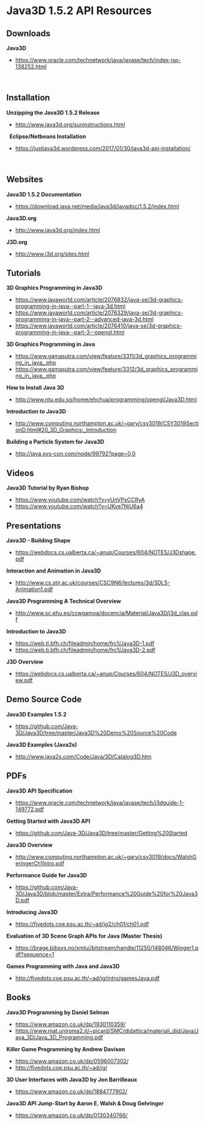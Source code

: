 # Java3D 1.5.2 API Resources
## Downloads
**Java3D** 
* https://www.oracle.com/technetwork/java/javase/tech/index-jsp-138252.html

&nbsp;

## Installation
**Unzipping the Java3D 1.5.2 Release** 
* http://www.java3d.org/suninstructions.html

&nbsp;
**Eclipse/Netbeans Installation** 
* https://justjava3d.wordpress.com/2017/01/30/java3d-api-installation/

&nbsp;
## Websites
**Java3D 1.5.2 Documentation** 
* https://download.java.net/media/java3d/javadoc/1.5.2/index.html


**Java3D.org** 
* http://www.java3d.org/index.html


**J3D.org** 
* http://www.j3d.org/sites.html


## Tutorials
**3D Graphics Programming in Java3D** 
* https://www.javaworld.com/article/2076832/java-se/3d-graphics-programming-in-java--part-1--java-3d.html 
* https://www.javaworld.com/article/2076329/java-se/3d-graphics-programming-in-java--part-2--advanced-java-3d.html 
* https://www.javaworld.com/article/2076410/java-se/3d-graphics-programming-in-java--part-3--opengl.html


**3D Graphics Programming in Java** 
* https://www.gamasutra.com/view/feature/3311/3d_graphics_programming_in_java_.php 
* https://www.gamasutra.com/view/feature/3312/3d_graphics_programming_in_java_.php


**How to Install Java 3D** 
* http://www.ntu.edu.sg/home/ehchua/programming/opengl/Java3D.html


**Introduction to Java3D** 
* http://www.computing.northampton.ac.uk/~gary/csy3019/CSY3019SectionD.html#20_3D_Graphics:_Introduction


**Building a Particle System for Java3D** 
* http://java.sys-con.com/node/99792?page=0,0


## Videos
**Java3D Tutorial by Ryan Bishop** 
* https://www.youtube.com/watch?v=yUnVPxCCRyA 
* https://www.youtube.com/watch?v=UKve7NjU6a4


## Presentations
**Java3D - Building Shape** 
* https://webdocs.cs.ualberta.ca/~anup/Courses/604/NOTES/J3Dshape.pdf


**Interaction and Animation in Java3D** 
* http://www.cs.stir.ac.uk/courses/CSC9N6/lectures/3d/3DL5-Animation1.pdf


**Java3D Programming A Technical Overview** 
* http://www.sc.ehu.es/ccwgamoa/docencia/Material/Java3D/j3d_clas.pdf


**Introduction to Java3D** 
* https://web.ti.bfh.ch/fileadmin/home/frc1/Java3D-1.pdf 
* https://web.ti.bfh.ch/fileadmin/home/frc1/Java3D-2.pdf


**J3D Overview** 
* https://webdocs.cs.ualberta.ca/~anup/Courses/604/NOTES/J3D_overview.pdf


## Demo Source Code
**Java3D Examples 1.5.2** 
* https://github.com/Java-3D/Java3D/tree/master/Java3D%20Demo%20Source%20Code


**Java3D Examples (Java2s)** 
* http://www.java2s.com/Code/Java/3D/Catalog3D.htm


## PDFs
**Java3D API Specification** 
* https://www.oracle.com/technetwork/java/javase/tech/j3dguide-1-149772.pdf


**Getting Started with Java3D API** 
* https://github.com/Java-3D/Java3D/tree/master/Getting%20Started


**Java3D Overview** 
* http://www.computing.northampton.ac.uk/~gary/csy3019/docs/WalshGeringerCh1Intro.pdf


**Performance Guide for Java3D** 
* https://github.com/Java-3D/Java3D/blob/master/Extra/Performance%20Guide%20for%20Java3D.pdf


**Introducing Java3D** 
* https://fivedots.coe.psu.ac.th/~ad/jg2/ch01/ch01.pdf


**Evaluation of 3D Scene Graph APIs for Java (Master Thesis)** 
* https://brage.bibsys.no/xmlui/bitstream/handle/11250/148046/Winger1.pdf?sequence=1


**Games Programming with Java and Java3D** 
* http://fivedots.coe.psu.ac.th/~ad/jg/intro/gamesJava.pdf


## Books
**Java3D Programming by Daniel Selman** 
* https://www.amazon.co.uk/dp/1930110359/
* https://www.mat.uniroma2.it/~picard/SMC/didattica/materiali_did/Java/Java_3D/Java_3D_Programming.pdf


**Killer Game Programming by Andrew Davison** 
* https://www.amazon.co.uk/dp/0596007302/ 
* http://fivedots.coe.psu.ac.th/~ad/jg/


**3D User Interfaces with Java3D by Jon Barrilleaux** 
* https://www.amazon.co.uk/dp/1884777902/


**Java3D API Jump-Start by Aaron E. Walsh & Doug Gehringer** 
* https://www.amazon.co.uk/dp/0130340766/
